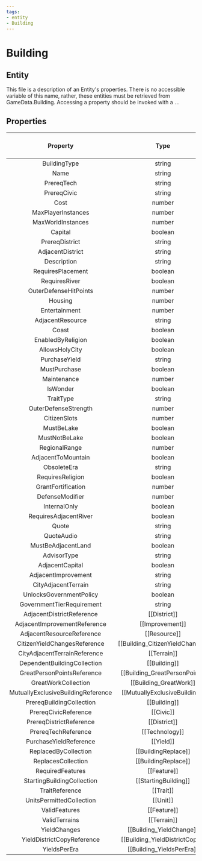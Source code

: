 ```yaml
---
tags:
- entity
- Building
---
```

# Building
## Entity
This file is a description of an Entity's properties. There is no accessible variable of this name, rather, these entities must be retrieved from GameData.Building. Accessing a property should be invoked with a `.`.
## Properties
|	Property	|	Type	|	Collection Of Type?	|	May Be Nil?	|	Default	|	References	|	Key	|	Notes	|
|	:-:	|	:-:	|	:-:	|	:-:	|	:-:	|	:-:	|	:-:	|	-:	|
|	BuildingType	|	string	|		|		|		|	[[Type]].Type	|	✓	|	|
|	Name	|	string	|		|		|		|		|		|	|
|	PrereqTech	|	string	|		|	✓	|		|	[[Technology]].TechnologyType	|		|	|
|	PrereqCivic	|	string	|		|	✓	|		|	[[Civic]].CivicType	|		|	|
|	Cost	|	number	|		|		|		|		|		|	|
|	MaxPlayerInstances	|	number	|		|		|	-1	|		|		|	|
|	MaxWorldInstances	|	number	|		|		|	-1	|		|		|	|
|	Capital	|	boolean	|		|		|	0	|		|		|	|
|	PrereqDistrict	|	string	|		|	✓	|		|	[[District]].DistrictType	|		|	|
|	AdjacentDistrict	|	string	|		|	✓	|		|	[[District]].DistrictType	|		|	|
|	Description	|	string	|		|	✓	|		|		|		|	|
|	RequiresPlacement	|	boolean	|		|		|	0	|		|		|	|
|	RequiresRiver	|	boolean	|		|		|	0	|		|		|	|
|	OuterDefenseHitPoints	|	number	|		|	✓	|		|		|		|	|
|	Housing	|	number	|		|		|	0	|		|		|	|
|	Entertainment	|	number	|		|		|	0	|		|		|	|
|	AdjacentResource	|	string	|		|	✓	|		|	[[Resource]].ResourceType	|		|	|
|	Coast	|	boolean	|		|	✓	|		|		|		|	|
|	EnabledByReligion	|	boolean	|		|		|	0	|		|		|	|
|	AllowsHolyCity	|	boolean	|		|		|	0	|		|		|	|
|	PurchaseYield	|	string	|		|	✓	|		|	[[Yield]].YieldType	|		|	|
|	MustPurchase	|	boolean	|		|		|	0	|		|		|	|
|	Maintenance	|	number	|		|		|	0	|		|		|	|
|	IsWonder	|	boolean	|		|		|	0	|		|		|	|
|	TraitType	|	string	|		|	✓	|		|	[[Trait]].TraitType	|		|	|
|	OuterDefenseStrength	|	number	|		|		|	0	|		|		|	|
|	CitizenSlots	|	number	|		|	✓	|		|		|		|	|
|	MustBeLake	|	boolean	|		|		|	0	|		|		|	|
|	MustNotBeLake	|	boolean	|		|		|	0	|		|		|	|
|	RegionalRange	|	number	|		|		|	0	|		|		|	|
|	AdjacentToMountain	|	boolean	|		|		|	0	|		|		|	|
|	ObsoleteEra	|	string	|		|		|	NO_ERA	|		|		|	|
|	RequiresReligion	|	boolean	|		|		|	0	|		|		|	|
|	GrantFortification	|	number	|		|		|	0	|		|		|	|
|	DefenseModifier	|	number	|		|		|	0	|		|		|	|
|	InternalOnly	|	boolean	|		|		|	0	|		|		|	|
|	RequiresAdjacentRiver	|	boolean	|		|		|	0	|		|		|	|
|	Quote	|	string	|		|	✓	|		|		|		|	|
|	QuoteAudio	|	string	|		|	✓	|		|		|		|	|
|	MustBeAdjacentLand	|	boolean	|		|		|	0	|		|		|	|
|	AdvisorType	|	string	|		|	✓	|		|		|		|	|
|	AdjacentCapital	|	boolean	|		|		|	0	|		|		|	|
|	AdjacentImprovement	|	string	|		|	✓	|		|	[[Improvement]].ImprovementType	|		|	|
|	CityAdjacentTerrain	|	string	|		|	✓	|		|	[[Terrain]].TerrainType	|		|	|
|	UnlocksGovernmentPolicy	|	boolean	|		|	✓	|	0	|		|		|	|
|	GovernmentTierRequirement	|	string	|		|	✓	|		|		|		|	|
|	AdjacentDistrictReference	|	[[District]]	|		|	✓	|		|		|		|	|
|	AdjacentImprovementReference	|	[[Improvement]]	|		|	✓	|		|		|		|	|
|	AdjacentResourceReference	|	[[Resource]]	|		|	✓	|		|		|		|	|
|	CitizenYieldChangesReference	|	[[Building_CitizenYieldChange]]	|	✓	|	✓	|		|		|		|	|
|	CityAdjacentTerrainReference	|	[[Terrain]]	|		|	✓	|		|		|		|	|
|	DependentBuildingCollection	|	[[Building]]	|	✓	|	✓	|		|		|		|	|
|	GreatPersonPointsReference	|	[[Building_GreatPersonPoint]]	|	✓	|	✓	|		|		|		|	|
|	GreatWorkCollection	|	[[Building_GreatWork]]	|	✓	|	✓	|		|		|		|	|
|	MutuallyExclusiveBuildingReference	|	[[MutuallyExclusiveBuilding]]	|	✓	|	✓	|		|		|		|	|
|	PrereqBuildingCollection	|	[[Building]]	|	✓	|	✓	|		|		|		|	|
|	PrereqCivicReference	|	[[Civic]]	|		|	✓	|		|		|		|	|
|	PrereqDistrictReference	|	[[District]]	|		|	✓	|		|		|		|	|
|	PrereqTechReference	|	[[Technology]]	|		|	✓	|		|		|		|	|
|	PurchaseYieldReference	|	[[Yield]]	|		|	✓	|		|		|		|	|
|	ReplacedByCollection	|	[[BuildingReplace]]	|	✓	|	✓	|		|		|		|	|
|	ReplacesCollection	|	[[BuildingReplace]]	|	✓	|	✓	|		|		|		|	|
|	RequiredFeatures	|	[[Feature]]	|	✓	|	✓	|		|		|		|	|
|	StartingBuildingCollection	|	[[StartingBuilding]]	|	✓	|	✓	|		|		|		|	|
|	TraitReference	|	[[Trait]]	|		|	✓	|		|		|		|	|
|	UnitsPermittedCollection	|	[[Unit]]	|	✓	|	✓	|		|		|		|	|
|	ValidFeatures	|	[[Feature]]	|	✓	|	✓	|		|		|		|	|
|	ValidTerrains	|	[[Terrain]]	|	✓	|	✓	|		|		|		|	|
|	YieldChanges	|	[[Building_YieldChange]]	|	✓	|	✓	|		|		|		|	|
|	YieldDistrictCopyReference	|	[[Building_YieldDistrictCopy]]	|	✓	|	✓	|		|		|		|	|
|	YieldsPerEra	|	[[Building_YieldsPerEra]]	|	✓	|	✓	|		|		|		|	|
